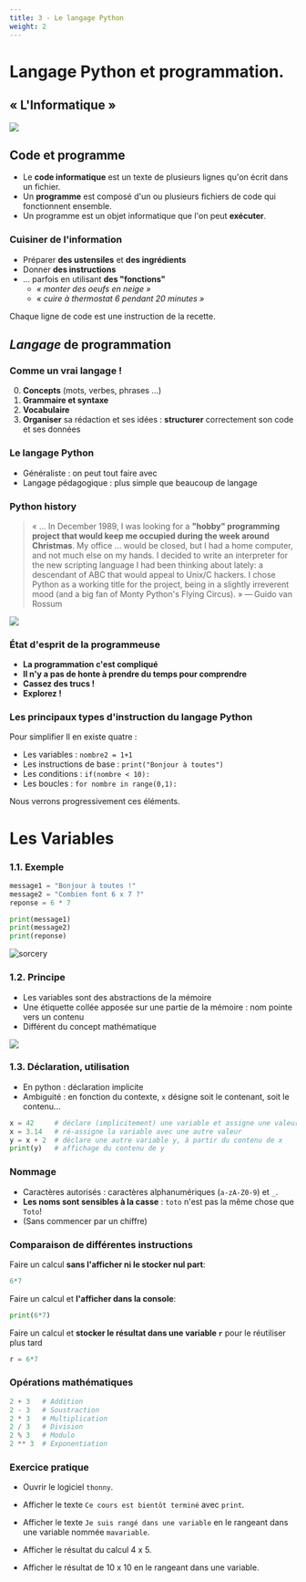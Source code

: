 ```yaml
---
title: 3 - Le langage Python  
weight: 2
---
```




# Langage Python et programmation.


## « L'Informatique »


![](../../images/python/programmer_job.png)


## Code et programme

- Le **code informatique** est un texte de plusieurs lignes qu'on écrit dans un fichier.
- Un **programme** est composé d'un ou plusieurs fichiers de code qui fonctionnent ensemble.
- Un programme est un objet informatique que l'on peut **exécuter**.



### Cuisiner de l'information

* Préparer **des ustensiles** et **des ingrédients**
* Donner **des instructions**
* ... parfois en utilisant **des "fonctions"**
    * _« monter des oeufs en neige »_
    * _« cuire à thermostat 6 pendant 20 minutes »_

Chaque ligne de code est une instruction de la recette.


## *Langage* de programmation

### Comme un vrai langage !

0. **Concepts** (mots, verbes, phrases ...)
1. **Grammaire et syntaxe**
2. **Vocabulaire**
3. **Organiser** sa rédaction et ses idées : **structurer** correctement son code et ses données

### Le langage Python

- Généraliste : on peut tout faire avec
- Langage pédagogique : plus simple que beaucoup de langage


### Python history

>   « ... In December 1989, I was looking for a **"hobby" programming project that would keep me occupied during the week around Christmas**. My office ... would be closed, but I had a home computer, and not much else on my hands.
>   I decided to write an interpreter for the new scripting language I had been thinking about lately: a descendant of ABC that would appeal to Unix/C hackers.
>   I chose Python as a working title for the project, being in a slightly irreverent mood (and a big fan of Monty Python's Flying Circus). »
> — Guido van Rossum


![](../../images/python/guido.jpg)

### État d'esprit de la programmeuse

- **La programmation c'est compliqué**
- **Il n'y a pas de honte à prendre du temps pour comprendre**
- **Cassez des trucs !**
- **Explorez !**



### Les principaux types d'instruction du langage Python

Pour simplifier Il en existe quatre :
  - Les variables : `nombre2 = 1+1`
  - Les instructions de base : `print("Bonjour à toutes")`
  - Les conditions : `if(nombre < 10):`
  - Les boucles : `for nombre in range(0,1):`

Nous verrons progressivement ces éléments.


# Les Variables

### 1.1. Exemple

```python
message1 = "Bonjour à toutes !"
message2 = "Combien font 6 x 7 ?"
reponse = 6 * 7

print(message1)
print(message2)
print(reponse)
```



![sorcery](../../../../images/python/sorcery.jpg)



### 1.2. Principe

- Les variables sont des abstractions de la mémoire
- Une étiquette collée apposée sur une partie de la mémoire : nom pointe vers un contenu
- Différent du concept mathématique

![](../../../../images/python/memory2.png)



### 1.3. Déclaration, utilisation

- En python : déclaration implicite
- Ambiguité : en fonction du contexte, `x` désigne soit le contenant, soit le contenu...

```python
x = 42     # déclare (implicitement) une variable et assigne une valeur
x = 3.14   # ré-assigne la variable avec une autre valeur
y = x + 2  # déclare une autre variable y, à partir du contenu de x
print(y)   # affichage du contenu de y
```

### Nommage

- Caractères autorisés : caractères alphanumériques (`a-zA-Z0-9`) et `_`.
- **Les noms sont sensibles à la casse** : `toto` n'est pas la même chose que `Toto`!
- (Sans commencer par un chiffre)



### Comparaison de différentes instructions

Faire un calcul **sans l'afficher ni le stocker nul part**:
```python
6*7
```

Faire un calcul et **l'afficher dans la console**:
```python
print(6*7)
```

Faire un calcul et **stocker le résultat dans une variable `r`** pour le réutiliser plus tard
```python
r = 6*7
```



### Opérations mathématiques

```python
2 + 3   # Addition
2 - 3   # Soustraction
2 * 3   # Multiplication
2 / 3   # Division
2 % 3   # Modulo
2 ** 3  # Exponentiation
```

### Exercice pratique

- Ouvrir le logiciel `thonny`.

- Afficher le texte `Ce cours est bientôt terminé` avec `print`.
- Afficher le texte `Je suis rangé dans une variable` en le rangeant dans une variable nommée `mavariable`.
- Afficher le résultat du calcul 4 x 5.
- Afficher le résultat de 10 x 10 en le rangeant dans une variable.
